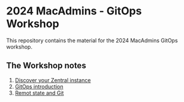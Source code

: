 # 2024 MacAdmins - GitOps Workshop

This repository contains the material for the 2024 MacAdmins GitOps workshop.

## The Workshop notes

1. [Discover your Zentral instance](./1_discover_zentral.md)
2. [GitOps introduction](./2_gitops_intro.md)
3. [Remot state and Git](./3_remote_state_and_git.md)